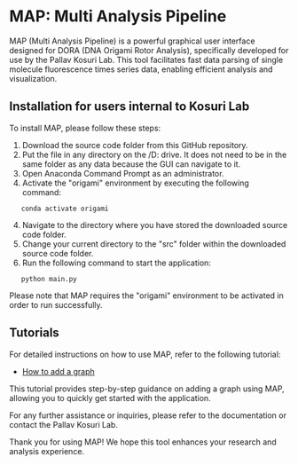# MAP: Multi Analysis Pipeline

MAP (Multi Analysis Pipeline) is a powerful graphical user interface designed for DORA (DNA Origami Rotor Analysis), specifically developed for use by the Pallav Kosuri Lab. This tool facilitates fast data parsing of single molecule fluorescence times series data, enabling efficient analysis and visualization.

## Installation for users internal to Kosuri Lab

To install MAP, please follow these steps:

1. Download the source code folder from this GitHub repository.
2. Put the file in any directory on the /D: drive. It does not need to be in the same folder as any data because the GUI can navigate to it. 
3. Open Anaconda Command Prompt as an administrator.
4. Activate the "origami" environment by executing the following command:

```shell
   conda activate origami
```

4. Navigate to the directory where you have stored the downloaded source code folder.
5. Change your current directory to the "src" folder within the downloaded source code folder.
6. Run the following command to start the application:

```shell
   python main.py
```

Please note that MAP requires the "origami" environment to be activated in order to run successfully.

## Tutorials

For detailed instructions on how to use MAP, refer to the following tutorial:

- [How to add a graph](https://docs.google.com/document/d/1-iP3nXfDRMby8nnmY4JYUhW9uiQGKKAjAcLwx2RPnnk/edit?usp=sharing)

This tutorial provides step-by-step guidance on adding a graph using MAP, allowing you to quickly get started with the application.

For any further assistance or inquiries, please refer to the documentation or contact the Pallav Kosuri Lab.

Thank you for using MAP! We hope this tool enhances your research and analysis experience.
